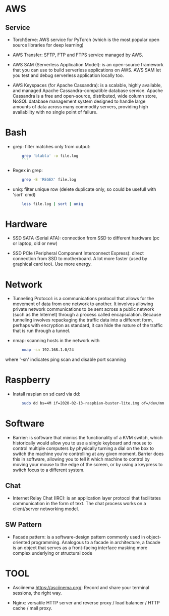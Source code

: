 
# AWS

## Service

- TorchServe: AWS service for PyTorch (which is the most popular open source libraries for deep learning)

- AWS Transfer: SFTP, FTP and FTPS service managed by AWS.

- AWS SAM (Serverless Application Model): is an open-source framework that you can use to build serverless applications on AWS. AWS SAM let you test and debug serverless application locally too.

- AWS Keyspaces (for Apache Cassandra): is a scalable, highly available, and managed Apache Cassandra–compatible database service. Apache Cassandra is a free and open-source, distributed, wide column store, NoSQL database management system designed to handle large amounts of data across many commodity servers, providing high availability with no single point of failure. 


# Bash

- grep: filter matches only from output:
	```bash
		grep 'blabla' -o file.log
     	```

- Regex in grep:
	```bash	
		grep -E 'REGEX' file.log
	```

- uniq: filter unique row (delete duplicate only, so could be usefull with 'sort' cmd)
	```bash	
		less file.log | sort | uniq
	```

# Hardware

- SSD SATA (Serial ATA): connection from SSD to different hardware (pc or laptop, old or new)

- SSD PCIe (Peripheral Component Interconnect Express): direct connection from SSD to motherboard. A lot more faster (used by graphical card too). Use more energy.


# Network

- Tunneling Protocol: is a communications protocol that allows for the movement of data from one network to another. It involves allowing private network communications to be sent across a public network (such as the Internet) through a process called encapsulation.
Because tunneling involves repackaging the traffic data into a different form, perhaps with encryption as standard, it can hide the nature of the traffic that is run through a tunnel.

- nmap: scanning hosts in the network with 
	```bash
		nmap -sn 192.168.1.0/24
	```
where '-sn' indicates ping scan and disable port scanning


# Raspberry

- Install raspian on sd card via dd: 
	```bash
		sudo dd bs=4M if=2020-02-13-raspbian-buster-lite.img of=/dev/mmcblk0 conv=fsync status=progress
	```


# Software

- Barrier: is software that mimics the functionality of a KVM switch, which historically would allow you to use a single keyboard and mouse to control multiple computers by physically turning a dial on the box to switch the machine you're controlling at any given moment. 
	Barrier does this in software, allowing you to tell it which machine to control by moving your mouse to the edge of the screen, or by using a keypress to switch focus to a different system.

## Chat

- Internet Relay Chat (IRC): is an application layer protocol that facilitates communication in the form of text. The chat process works on a client/server networking model.

## SW Pattern

- Facade pattern: is a software-design pattern commonly used in object-oriented programming. 
	Analogous to a facade in architecture, a facade is an object that serves as a front-facing interface masking more complex underlying or structural code


# TOOL

- Asciinema https://asciinema.org/: Record and share your terminal sessions, the right way.

- Nginx: versatile HTTP server and reverse proxy / load balancer / HTTP cache / mail proxy.






